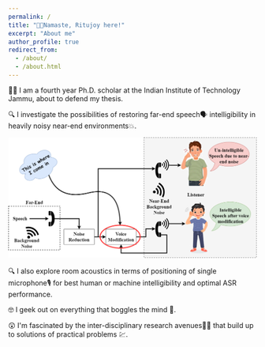 ```yaml
---
permalink: /
title: "🙏🏼Namaste, Ritujoy here!"
excerpt: "About me"
author_profile: true
redirect_from: 
  - /about/
  - /about.html
---
```



👨‍🎓 I am a fourth year Ph.D. scholar at the Indian Institute of Technology Jammu, about to defend my thesis.

🔍 I investigate the possibilities of restoring far-end speech🗣️ intelligibility in heavily noisy near-end environments💥. 

![Illustration](./images/Websiteclipart.png)

🔍 I also explore room acoustics in terms of positioning of single microphone🎙️ for best human or machine intelligibility and optimal ASR performance.

🤓 I geek out on everything that boggles the mind 🤯.

😲 I'm fascinated by the inter-disciplinary research avenues🧬📡 that build up to solutions of practical problems 💹.
